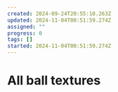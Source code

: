 ```yaml
---
created: 2024-09-24T20:55:10.263Z
updated: 2024-11-04T00:51:59.274Z
assigned: ""
progress: 0
tags: []
started: 2024-11-04T00:51:59.274Z
---
```


# All ball textures
